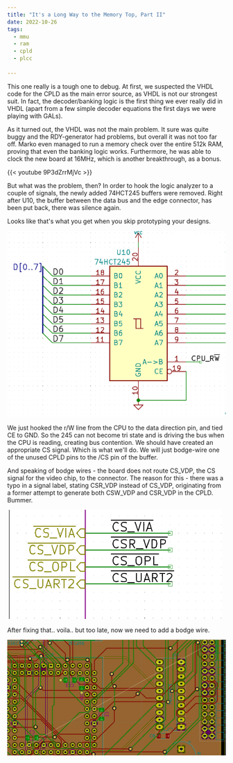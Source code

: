 ```yaml
---
title: "It's a Long Way to the Memory Top, Part II"
date: 2022-10-26
tags:
  - mmu
  - ram
  - cpld
  - plcc

---
```


This one really is a tough one to debug. At first, we suspected the VHDL code for the CPLD as the main error source, as VHDL is not our strongest suit. In fact, the decoder/banking logic is the first thing we ever really did in VHDL (apart from a few simple decoder equations the first days we were playing with GALs).

As it turned out, the VHDL was not the main problem. It sure was quite buggy and the RDY-generator had problems, but overall it was not too far off.
Marko even managed to run a memory check over the entire 512k RAM, proving that even the banking logic works. Furthermore, he was able to clock the new board at 16MHz, which is another breakthrough, as a bonus.

{{< youtube 9P3dZrrMjVc >}}

But what was the problem, then? In order to hook the logic analyzer to a couple of signals, the newly added 74HCT245 buffers were removed. Right after U10, the buffer between the data bus and the edge connector, has been put back, there was silence again.

Looks like that's what you get when you skip prototyping your designs.

![stupidly wired 245](images/245.png)

We just hooked the r/W line from the CPU to the data direction pin, and tied CE to GND. So the 245 can not become tri state and is driving the bus when the CPU is reading, creating bus contention. We should have created an appropriate CS signal. Which is what we'll do. We will just bodge-wire one of the unused CPLD pins to the /CS pin of the buffer.

And speaking of bodge wires - the board does not route CS_VDP, the CS signal for the video chip, to the connector. The reason for this - there was a typo in a signal label, stating CSR_VDP instead of CS_VDP, originating from a former attempt to generate both CSW_VDP and CSR_VDP in the CPLD. Bummer.

![typo in signal label](images/csr_vdp.png)

After fixing that.. voila.. but too late, now we need to add a bodge wire.

![cs_vdp ratsnest line](images/cs_vdp.png)
